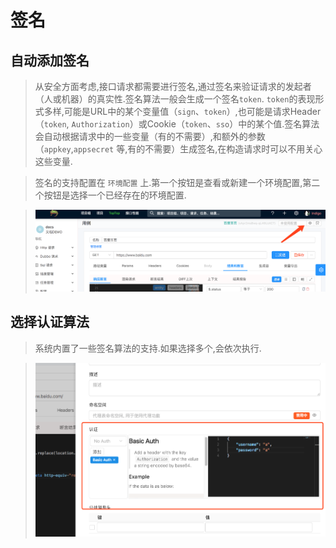 # 签名

## 自动添加签名

> 从安全方面考虑,接口请求都需要进行签名,通过签名来验证请求的发起者（人或机器）的真实性.签名算法一般会生成一个签名`token`.
> `token`的表现形式多样,可能是URL中的某个变量值（`sign`、`token`）,也可能是请求Header（`token`, `Authorization`）或Cookie（`token`、`sso`）中的某个值.签名算法会自动根据请求中的一些变量（有的不需要）,和额外的参数（`appkey`,`appsecret` 等,有的不需要）生成签名,在构造请求时可以不用关心这些变量.

> 签名的支持配置在 `环境配置` 上.第一个按钮是查看或新建一个环境配置,第二个按钮是选择一个已经存在的环境配置.

> ![](./images/select-a-env.png)

## 选择认证算法

> 系统内置了一些签名算法的支持.如果选择多个,会依次执行.

> ![](./images/select-auth.png)
